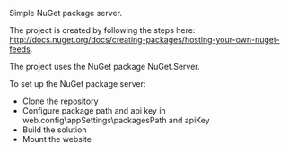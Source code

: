 Simple NuGet package server.

The project is created by following the steps here: http://docs.nuget.org/docs/creating-packages/hosting-your-own-nuget-feeds.

The project uses the NuGet package NuGet.Server.

To set up the NuGet package server:

* Clone the repository
* Configure package path and api key in web.config\appSettings\packagesPath and apiKey
* Build the solution
* Mount the website